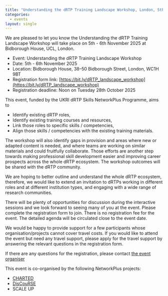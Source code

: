 ```yaml
---
title: "Understanding the dRTP Training Landscape Workshop, London, 5th - 6th November 2025"
categories:
  - events
layout: single
---
```


We are pleased to let you know the Understanding the dRTP Training Landscape Workshop will take place on 5th - 6th November 2025 at Bidborough House, UCL, London.

-   Event: Understanding the dRTP Training Landscape Workshop
-   Date:  5th - 6th November 2025
-   Location: Bidborough House, 38–50 Bidborough Street, London, WC1H 9BT
-   Registration form link: [https://bit.ly/dRTP_landscape_workshop](https://bit.ly/dRTP_landscape_workshop)  
-   Registration deadline: Noon on Tuesday 28th October 2025

This event, funded by the UKRI dRTP Skills NetworkPlus Programme, aims to
-   Identify existing dRTP roles, 
-   Identify existing training courses and resources,
-   Link those roles to specific skills / competencies,
-   Align those skills / competencies with the existing training materials. 

The workshop will also identify gaps in provision and areas where new or adapted content is needed, and where teams are working on similar materials and could fruitfully collaborate. Those efforts are another step towards making professional skill development easier and improving career prospects across the whole dRTP ecosystem. The workshop outcomes will be shared with the dRTP community. 

We are hoping to better outline and understand the whole dRTP ecosystem, therefore, we would like to extend an invitation to dRTPs working in different roles and at different institution types, and engaging with a wide range of research communities. 

There will be plenty of opportunities for discussion during the interactive sessions and we look forward to seeing many of you at the event. Please complete the registration form to join. There is no registration fee for the event. The detailed agenda will be circulated close to the event date. 

We would be happy to provide support for a few participants whose organisation/projects cannot cover travel costs. If you would like to attend the event but need any travel support, please apply for the travel support by answering the relevant questions in the registration form.

If there are any questions for the registration, please contact [the event organiser](mailto:x.guo@epcc.ed.ac.uk)

This event is co-organised by the following NetworkPlus projects: 
-   [CHARTED](https://drtp-skills.ac.uk)
-   [DisCouRSE](https://discourse-network.github.io)
-   SCALE UP 
